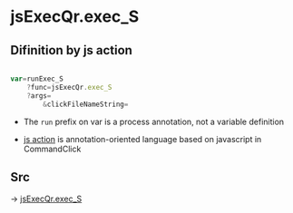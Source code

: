 # jsExecQr.exec_S

## Difinition by js action

```js.js

var=runExec_S
	?func=jsExecQr.exec_S
	?args=
		&clickFileNameString=
```

- The `run` prefix on var is a process annotation, not a variable definition

- [js action](#) is annotation-oriented language based on javascript in CommandClick

## Src

-> [jsExecQr.exec_S](https://github.com/puutaro/CommandClick/blob/master/app/src/main/java/com/puutaro/commandclick/fragment_lib/terminal_fragment/js_interface/qr/JsExecQr.kt#L25)


